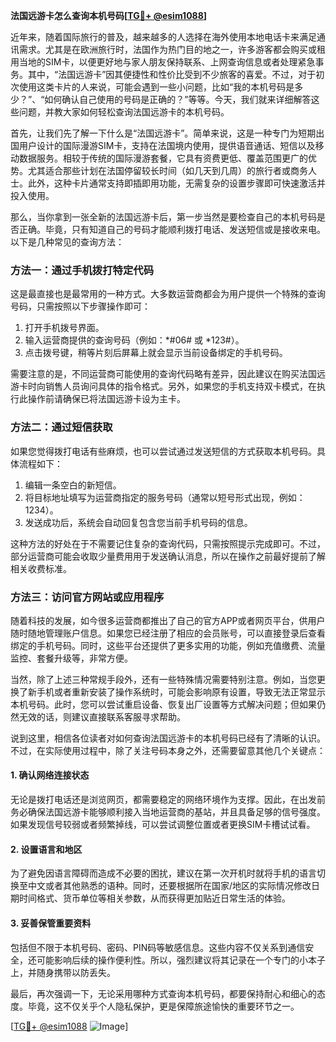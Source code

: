 **法国远游卡怎么查询本机号码[[TG💪+ @esim1088](https://t.me/s/esim1088)]**

近年来，随着国际旅行的普及，越来越多的人选择在海外使用本地电话卡来满足通讯需求。尤其是在欧洲旅行时，法国作为热门目的地之一，许多游客都会购买或租用当地的SIM卡，以便更好地与家人朋友保持联系、上网查询信息或者处理紧急事务。其中，“法国远游卡”因其便捷性和性价比受到不少旅客的喜爱。不过，对于初次使用这类卡片的人来说，可能会遇到一些小问题，比如“我的本机号码是多少？”、“如何确认自己使用的号码是正确的？”等等。今天，我们就来详细解答这些问题，并教大家如何轻松查询法国远游卡的本机号码。

首先，让我们先了解一下什么是“法国远游卡”。简单来说，这是一种专门为短期出国用户设计的国际漫游SIM卡，支持在法国境内使用，提供语音通话、短信以及移动数据服务。相较于传统的国际漫游套餐，它具有资费更低、覆盖范围更广的优势。尤其适合那些计划在法国停留较长时间（如几天到几周）的旅行者或商务人士。此外，这种卡片通常支持即插即用功能，无需复杂的设置步骤即可快速激活并投入使用。

那么，当你拿到一张全新的法国远游卡后，第一步当然是要检查自己的本机号码是否正确。毕竟，只有知道自己的号码才能顺利拨打电话、发送短信或是接收来电。以下是几种常见的查询方法：

### 方法一：通过手机拨打特定代码

这是最直接也是最常用的一种方式。大多数运营商都会为用户提供一个特殊的查询号码，只需按照以下步骤操作即可：
1. 打开手机拨号界面。
2. 输入运营商提供的查询号码（例如：*#06# 或 *123#）。
3. 点击拨号键，稍等片刻后屏幕上就会显示当前设备绑定的手机号码。

需要注意的是，不同运营商可能使用的查询代码略有差异，因此建议在购买法国远游卡时向销售人员询问具体的指令格式。另外，如果您的手机支持双卡模式，在执行此操作前请确保已将法国远游卡设为主卡。

### 方法二：通过短信获取

如果您觉得拨打电话有些麻烦，也可以尝试通过发送短信的方式获取本机号码。具体流程如下：
1. 编辑一条空白的新短信。
2. 将目标地址填写为运营商指定的服务号码（通常以短号形式出现，例如：1234）。
3. 发送成功后，系统会自动回复包含您当前手机号码的信息。

这种方法的好处在于不需要记住复杂的查询代码，只需按照提示完成即可。不过，部分运营商可能会收取少量费用用于发送确认消息，所以在操作之前最好提前了解相关收费标准。

### 方法三：访问官方网站或应用程序

随着科技的发展，如今很多运营商都推出了自己的官方APP或者网页平台，供用户随时随地管理账户信息。如果您已经注册了相应的会员账号，可以直接登录后查看绑定的手机号码。同时，这些平台还提供了更多实用的功能，例如充值缴费、流量监控、套餐升级等，非常方便。

当然，除了上述三种常规手段外，还有一些特殊情况需要特别注意。例如，当您更换了新手机或者重新安装了操作系统时，可能会影响原有设置，导致无法正常显示本机号码。此时，您可以尝试重启设备、恢复出厂设置等方式解决问题；但如果仍然无效的话，则建议直接联系客服寻求帮助。

说到这里，相信各位读者对如何查询法国远游卡的本机号码已经有了清晰的认识。不过，在实际使用过程中，除了关注号码本身之外，还需要留意其他几个关键点：

#### 1. 确认网络连接状态
无论是拨打电话还是浏览网页，都需要稳定的网络环境作为支撑。因此，在出发前务必确保法国远游卡能够顺利接入当地运营商的基站，并且具备足够的信号强度。如果发现信号较弱或者频繁掉线，可以尝试调整位置或者更换SIM卡槽试试看。

#### 2. 设置语言和地区
为了避免因语言障碍而造成不必要的困扰，建议在第一次开机时就将手机的语言切换至中文或者其他熟悉的语种。同时，还要根据所在国家/地区的实际情况修改日期时间格式、货币单位等相关参数，从而获得更加贴近日常生活的体验。

#### 3. 妥善保管重要资料
包括但不限于本机号码、密码、PIN码等敏感信息。这些内容不仅关系到通信安全，还可能影响后续的操作便利性。所以，强烈建议将其记录在一个专门的小本子上，并随身携带以防丢失。

最后，再次强调一下，无论采用哪种方式查询本机号码，都要保持耐心和细心的态度。毕竟，这不仅关乎个人隐私保护，更是保障旅途愉快的重要环节之一。

[[TG💪+ @esim1088](https://t.me/s/esim1088) ![Image](https://i.postimg.cc/4NQfJmqS/Snipaste-2025-05-13-00-14-12.png)]